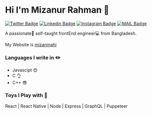 # Hi I'm Mizanur Rahman :rocket:

[![Twitter Badge](https://img.shields.io/badge/-MizanMahi-1ca0f1?style=flat-square&labelColor=1ca0f1&logo=twitter&logoColor=white&link=https://twitter.com/AroraShreshth)](https://twitter.com/mizan__mahi) [![Linkedin Badge](https://img.shields.io/badge/-MizanMahi-blue?style=flat-square&logo=Linkedin&logoColor=white&link=https://www.linkedin.com/in/ShreshthArora/)](https://www.linkedin.com/in/mizan-mahi/) [![Instagram Badge](https://img.shields.io/badge/-@MizanMahi-03a57a?style=flat-square&labelColor=white&logo=Instagram&link=https://instagram.com/AroraShreshth/)](https://www.instagram.com/mizan_mahi/)
[![MAIL Badge](https://img.shields.io/badge/-mizanmahi24-c14438?style=flat-square&logo=Gmail&logoColor=white&link=mailto:hey@shreshtharora.co)](mailto:mizanmahi24@gmail.com)

A passionate👨 self-taught frontEnd engineer💻 from Bangladesh.

My Website is [mizanmahi](https://mizanmahi.github.io/me)

### Languages I write in :pencil2:

- Javascipt 😍
- C 👌
- C++ 😎

### Toys I Play with :flashlight:

React | React Native | Node | Express | GraphQL | Puppeteer
